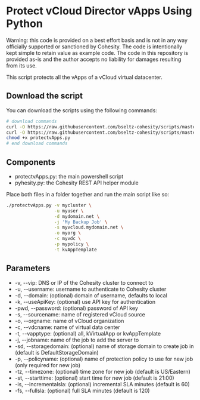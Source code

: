 # Protect vCloud Director vApps Using Python

Warning: this code is provided on a best effort basis and is not in any way officially supported or sanctioned by Cohesity. The code is intentionally kept simple to retain value as example code. The code in this repository is provided as-is and the author accepts no liability for damages resulting from its use.

This script protects all the vApps of a vCloud virtual datacenter.

## Download the script

You can download the scripts using the following commands:

```bash
# download commands
curl -O https://raw.githubusercontent.com/bseltz-cohesity/scripts/master/python/protectvApps/protectvApps.py
curl -O https://raw.githubusercontent.com/bseltz-cohesity/scripts/master/python/pyhesity.py
chmod +x protectvApps.py
# end download commands
```

## Components

* protectvApps.py: the main powershell script
* pyhesity.py: the Cohesity REST API helper module

Place both files in a folder together and run the main script like so:

```bash
./protectvApps.py -v mycluster \
                  -u myuser \
                  -d mydomain.net \
                  -j 'My Backup Job' \
                  -s myvcloud.mydomain.net \
                  -o myorg \
                  -c myvdc \
                  -p mypolicy \
                  -t kvAppTemplate
```

## Parameters

* -v, --vip: DNS or IP of the Cohesity cluster to connect to
* -u, --username: username to authenticate to Cohesity cluster
* -d, --domain: (optional) domain of username, defaults to local
* -k, --useApiKey: (optional) use API key for authentication
* -pwd, --password: (optional) password of API key
* -s, --sourcename: name of registered vCloud source
* -o, --orgname: name of vCloud organization
* -c, --vdcname: name of virtual data center
* -t, --vapptype: (optional) all, kVirtualApp or kvAppTemplate
* -j, --jobname: name of the job to add the server to
* -sd, --storagedomain: (optional) name of storage domain to create job in (default is DefaultStorageDomain)
* -p, --policyname: (optional) name of protection policy to use for new job (only required for new job)
* -tz, --timezone: (optional) time zone for new job (default is US/Eastern)
* -st, --starttime: (optional) start time for new job (default is 21:00)
* -is, --incrementalsla: (optional) incremental SLA minutes (default is 60)
* -fs, --fullsla: (optional) full SLA minutes (default is 120)
